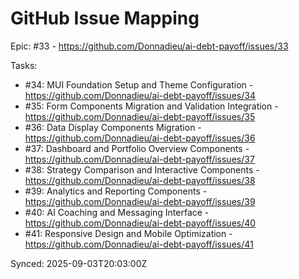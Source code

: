 # GitHub Issue Mapping

Epic: #33 - https://github.com/Donnadieu/ai-debt-payoff/issues/33

Tasks:
- #34: MUI Foundation Setup and Theme Configuration - https://github.com/Donnadieu/ai-debt-payoff/issues/34
- #35: Form Components Migration and Validation Integration - https://github.com/Donnadieu/ai-debt-payoff/issues/35
- #36: Data Display Components Migration - https://github.com/Donnadieu/ai-debt-payoff/issues/36
- #37: Dashboard and Portfolio Overview Components - https://github.com/Donnadieu/ai-debt-payoff/issues/37
- #38: Strategy Comparison and Interactive Components - https://github.com/Donnadieu/ai-debt-payoff/issues/38
- #39: Analytics and Reporting Components - https://github.com/Donnadieu/ai-debt-payoff/issues/39
- #40: AI Coaching and Messaging Interface - https://github.com/Donnadieu/ai-debt-payoff/issues/40
- #41: Responsive Design and Mobile Optimization - https://github.com/Donnadieu/ai-debt-payoff/issues/41

Synced: 2025-09-03T20:03:00Z
